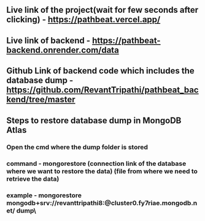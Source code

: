 ## Live link of the project(wait for few seconds after clicking) -  https://pathbeat.vercel.app/

## Live link of backend - https://pathbeat-backend.onrender.com/data

## Github Link of backend code which includes the database dump - https://github.com/RevantTripathi/pathbeat_backend/tree/master


## Steps to restore database dump in MongoDB Atlas
### Open the cmd where the dump folder is stored 
### command - mongorestore (connection link of the database where we want to restore the data) (file from where we need to retrieve the data)
### example - mongorestore mongodb+srv://revanttripathi8:<password>@cluster0.fy7riae.mongodb.net/ dump\


